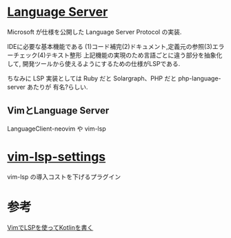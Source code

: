 # [Language Server](https://note.com/ktakayama/n/ne9d3bfd2eec4)
Microsoft が仕様を公開した Language Server Protocol の実装.

IDEに必要な基本機能である
(1)コード補完(2)ドキュメント,定義元の参照(3)エラーチェック(4)テキスト整形
上記機能の実現のため言語ごとに違う部分を抽象化して,
開発ツールから使えるようにするための仕様がLSPである.

ちなみに LSP 実装としては Ruby だと Solargraph、PHP だと php-language-server あたりが
有名?らしい.

## VimとLanguage Server
 LanguageClient-neovim や vim-lsp

# [vim-lsp-settings](https://qiita.com/mattn/items/e62b9f16bc487a271a7f)
vim-lsp の導入コストを下げるプラグイン

# 参考
[VimでLSPを使ってKotlinを書く](https://yyyank.blogspot.com/2020/12/vimlspkotlin.html)
